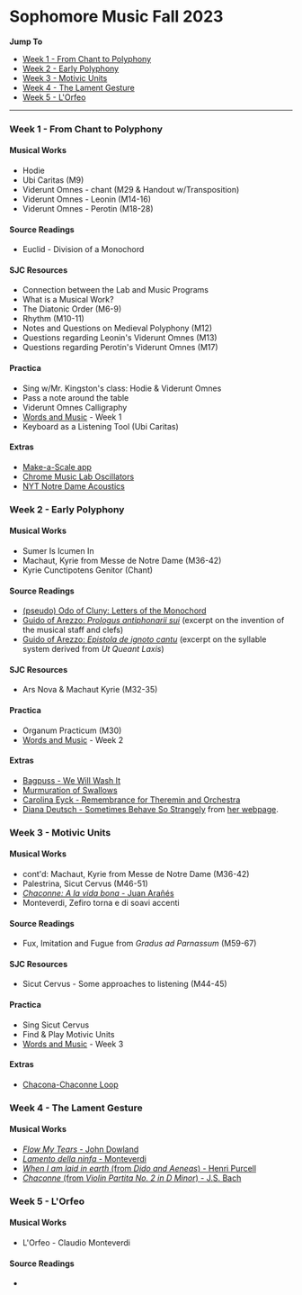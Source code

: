 #  Sophomore Music Fall 2023



**Jump To**

- [Week 1 - From Chant to Polyphony](#week-1---from-chant-to-polyphony)
- [Week 2 - Early Polyphony](#week-2---early-polyphony)
- [Week 3 - Motivic Units](#week-3---motivic-units)
- [Week 4 - The Lament Gesture](#week-4---the-lament-gesture)
- [Week 5 - L'Orfeo](#week-5---lorfeo)



---

### Week 1 - From Chant to Polyphony

#### Musical Works

- Hodie 
- Ubi Caritas (M9)
- Viderunt Omnes - chant (M29 & Handout w/Transposition)
- Viderunt Omnes - Leonin (M14-16)
- Viderunt Omnes - Perotin (M18-28)



#### Source Readings

- Euclid - Division of a Monochord



#### SJC Resources

- Connection between the Lab and Music Programs
- What is a Musical Work?
- The Diatonic Order (M6-9)
- Rhythm (M10-11)
- Notes and Questions on Medieval Polyphony (M12)
- Questions regarding Leonin's Viderunt Omnes (M13)
- Questions regarding Perotin's Viderunt Omnes (M17)



#### Practica

- Sing w/Mr. Kingston's class: Hodie & Viderunt Omnes
- Pass a note around the table
- Viderunt Omnes Calligraphy
- [Words and Music](words-and-music/wk1) - Week 1
- Keyboard as a Listening Tool (Ubi Caritas)



#### Extras

- [Make-a-Scale app](https://davidforrest.github.io/makeascale/)
- [Chrome Music Lab Oscillators](https://musiclab.chromeexperiments.com/Oscillators/)
- [NYT Notre Dame Acoustics](https://www.nytimes.com/interactive/2023/03/03/magazine/notre-dame-cathedral-acoustics-sound.html)




### Week 2 - Early Polyphony


#### Musical Works

- Sumer Is Icumen In
- Machaut, Kyrie from Messe de Notre Dame (M36-42)
- Kyrie Cunctipotens Genitor (Chant) 



#### Source Readings

- [(pseudo) Odo of Cluny: Letters of the Monochord](resources/odo_monochord.pdf)
- [Guido of Arezzo: *Prologus antiphonarii sui*](resources/guido_staff_clefs.pdf) (excerpt on the invention of the musical staff and clefs)
- [Guido of Arezzo: *Epistola de ignoto cantu*](resources/guido_syllables.pdf) (excerpt on the syllable system derived from *Ut Queant Laxis*)



#### SJC Resources

- Ars Nova & Machaut Kyrie (M32-35)



#### Practica

- Organum Practicum (M30) 
- [Words and Music](words-and-music/wk2) - Week 2



#### Extras

- [Bagpuss - We Will Wash It](https://www.youtube.com/watch?v=WVzAJbEkyyU)
- [Murmuration of Swallows](https://www.youtube.com/watch?v=VBjxsKNIHD8)
- [Carolina Eyck - Remembrance for Theremin and Orchestra](https://www.youtube.com/watch?v=QQCcDh3QmGU)
- [Diana Deutsch - Sometimes Behave So Strangely](http://philomel.com/asa156th/mp3/Sound_Demo_1.mp3) from [her webpage](https://deutsch.ucsd.edu/psychology/pages.php?i=212).



### Week 3 - Motivic Units


#### Musical Works

- cont'd: Machaut, Kyrie from Messe de Notre Dame (M36-42)
- Palestrina, Sicut Cervus (M46-51)
- [*Chaconne: A la vida bona* - Juan Arañés](musical_works/chacona_aranes)
- Monteverdi, Zefiro torna e di soavi accenti



#### Source Readings

- Fux, Imitation and Fugue from *Gradus ad Parnassum* (M59-67)



#### SJC Resources

- Sicut Cervus - Some approaches to listening (M44-45)



#### Practica

- Sing Sicut Cervus
- Find & Play Motivic Units
- [Words and Music](words-and-music/wk3) - Week 3



#### Extras

- <a href="resources/chacona_chaconne_loop.mp3" target="_blank">Chacona-Chaconne Loop</a>



### Week 4 - The Lament Gesture


#### Musical Works

- [*Flow My Tears* - John Dowland](musical_works/flow_my_tears_dowland)
- [*Lamento della ninfa* - Monteverdi](musical_works/lamento_della_ninfa_monteverdi)
- [*When I am laid in earth* (from *Dido and Aeneas*) - Henri Purcell](musical_works/didos_lament_purcell)
- [*Chaconne* (from *Violin Partita No. 2 in D Minor*) - J.S. Bach](musical_works/chaconne_bach)



### Week 5 - L'Orfeo


#### Musical Works

- L'Orfeo - Claudio Monteverdi



#### Source Readings

- 
